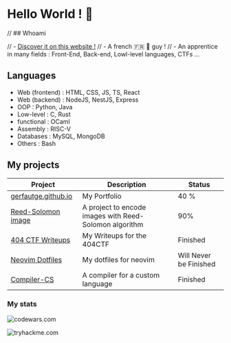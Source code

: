 
# Hello World ! 🚀

// ## Whoami

 // - [Discover it on this website !](https://gerfautge.github.io)
 // - A french 🇫🇷 🥐 guy !
 // - An apprentice in many fields : Front-End, Back-end, Lowl-level languages, CTFs ...

## Languages

- Web (frontend) : HTML, CSS, JS, TS, React
- Web (backend) : NodeJS, NestJS, Express
- OOP : Python, Java
- Low-level : C, Rust
- functional : OCaml
- Assembly : RISC-V
- Databases : MySQL, MongoDB
- Others : Bash

## My projects

| Project | Description | Status |
| --- | --- | --- |
| [gerfautge.github.io](https://gerfautge.github.io) | My Portfolio | 40 % |
| [Reed-Solomon image](https://github.com/GerfautGE/Reed-SOlomon-image) | A project to encode images with Reed-Solomon algorithm | 90% |
| [404 CTF Writeups](https://github.com/GerfautGE/404CTF-writeups) | My Writeups for the 404CTF| Finished |
| [Neovim Dotfiles](https://github.com/GerfautGE/neovim_dotfiles) | My dotfiles for neovim | Will Never be Finished |
| [Compiler-CS](https://github.com/GerfautGE/Compiler-CS) | A compiler for a custom language | Finished |

### My stats

![codewars.com](https://www.codewars.com/users/GerfautGE/badges/large)

![tryhackme.com](https://tryhackme-badges.s3.amazonaws.com/Gerfaut.png)

<!---
GerfautGE/GerfautGE is a ✨ special ✨ repository because its `README.md` (this file) appears on your GitHub profile.
You can click the Preview link to take a look at your changes.
--->
